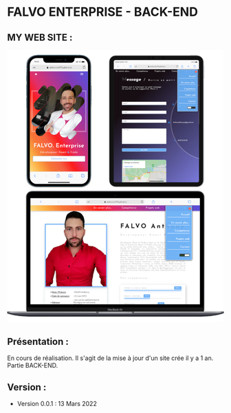 # FALVO ENTERPRISE - BACK-END

## MY WEB SITE : 

![screen Site](./document/readme.png)

## Présentation :

En cours de réalisation. Il s'agit de la mise à jour d'un site crée il y a 1 an.
Partie BACK-END.


## Version : 

- Version 0.0.1 : 13 Mars     2022